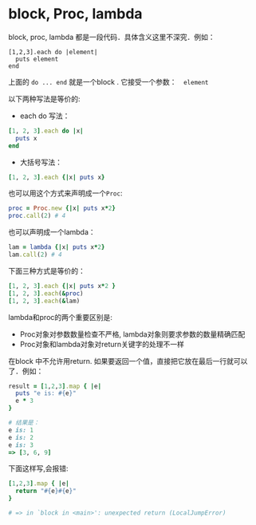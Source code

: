 # block, Proc, lambda

block, proc, lambda 都是一段代码．具体含义这里不深究．例如：

```
[1,2,3].each do |element|
  puts element
end
```

上面的 `do ... end` 就是一个block . 它接受一个参数：　`element`

以下两种写法是等价的:

- each do 写法：

```ruby
[1, 2, 3].each do |x|
  puts x
end
```
- 大括号写法：

```ruby
[1, 2, 3].each {|x| puts x}
```

也可以用这个方式来声明成一个`Proc`:

```ruby
proc = Proc.new {|x| puts x*2}
proc.call(2) # 4
```

也可以声明成一个lambda：

```ruby
lam = lambda {|x| puts x*2}
lam.call(2) # 4
```

下面三种方式是等价的：

```ruby
[1, 2, 3].each {|x| puts x*2 }
[1, 2, 3].each(&proc)
[1, 2, 3].each(&lam)
```

lambda和proc的两个重要区别是:

- Proc对象对参数数量检查不严格, lambda对象则要求参数的数量精确匹配
- Proc对象和lambda对象对return关键字的处理不一样

在block 中不允许用return. 如果要返回一个值，直接把它放在最后一行就可以了．例如：

```ruby
result = [1,2,3].map { |e|
  puts "e is: #{e}"
  e * 3
}

# 结果是：
e is: 1
e is: 2
e is: 3
=> [3, 6, 9]
```

下面这样写,会报错:

```ruby
[1,2,3].map { |e|
  return "#{e}#{e}"
}

# => in `block in <main>': unexpected return (LocalJumpError)
```

